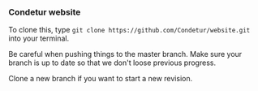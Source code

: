 ### Condetur website
To clone this, type `git clone https://github.com/Condetur/website.git` into your terminal.

Be careful when pushing things to the master branch. Make sure your branch is up to date so that we don't loose previous progress.

Clone a new branch if you want to start a new revision.
